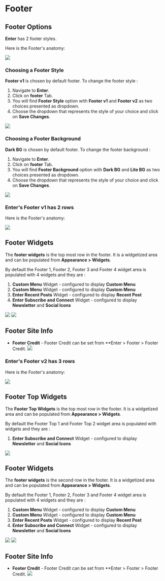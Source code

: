 # Footer

## Footer Options

**Enter** has 2 footer styles.

Here is the Footer's anatomy:

![](http://transvelo.github.io/docs/enter/images/footer-style.png)


### Choosing a Footer Style

**Footer v1** is chosen by default footer. To change the footer style :

1. Navigate to **Enter**.
2. Click on **footer** Tab.
3. You will find **Footer Style** option with **Footer v1** and  **Footer v2** as two choices presented as dropdown.
4. Choose the dropdown that represents the style of your choice and click on **Save Changes**.


![](http://transvelo.github.io/docs/enter/images/footer-options.png)


### Choosing a Footer Background

**Dark BG** is chosen by default footer. To change the footer background :

1. Navigate to **Enter**.
2. Click on **footer** Tab.
3. You will find **Footer Background** option with **Dark BG** and  **Lite BG** as two choices presented as dropdown.
4. Choose the dropdown that represents the style of your choice and click on **Save Changes**.


![](http://transvelo.github.io/docs/enter/images/footer-options.png)


### **Enter**'s Footer v1  has 2 rows

Here is the Footer's anatomy:

![](http://transvelo.github.io/docs/enter/images/footer-style.png)

## Footer Widgets

The **footer widgets** is the top most row in the footer. It is a widgetized area and can be populated from **Appearance > Widgets**.

By default the Footer 1, Footer 2, Footer 3 and Footer 4 widget area is populated with 4 widgets and they are :

1. **Custom Menu** Widget - configured to display **Custom Menu**
2. **Custom Menu** Widget - configured to display **Custom Menu**
3. **Enter Recent Posts** Widget - configured to display **Recent Post**
4. **Enter Subscribe and Connect** Widget - configured to display **Newsletter** and **Social Icons**

![](http://transvelo.github.io/docs/enter/images/footer-widget-area1.png)
![](http://transvelo.github.io/docs/enter/images/footer-widget-area.png)

## Footer Site Info

* **Footer Credit** - Footer Credit can be set from **Enter > Footer > Footer Credit.
![](http://transvelo.github.io/docs/enter/images/footer-site-info.png)

### **Enter**'s Footer v2  has 3 rows

Here is the Footer's anatomy:

![](http://transvelo.github.io/docs/enter/images/footer-v2-anatomy.png)

## Footer Top Widgets

The **Footer Top Widgets** is the top most row in the footer. It is a widgetized area and can be populated from **Appearance > Widgets**.

By default the Footer Top 1 and Footer Top 2 widget area is populated with widgets and they are :

1. **Enter Subscribe and Connect** Widget - configured to display **Newsletter** and **Social Icons**

![](http://transvelo.github.io/docs/enter/images/footer-top-widget-area.png)

## Footer Widgets

The **footer widgets** is the second row in the footer. It is a widgetized area and can be populated from **Appearance > Widgets**.

By default the Footer 1, Footer 2, Footer 3 and Footer 4 widget area is populated with 4 widgets and they are :

1. **Custom Menu** Widget - configured to display **Custom Menu**
2. **Custom Menu** Widget - configured to display **Custom Menu**
3. **Enter Recent Posts** Widget - configured to display **Recent Post**
4. **Enter Subscribe and Connect** Widget - configured to display **Newsletter** and **Social Icons**

![](http://transvelo.github.io/docs/enter/images/footer-widget-area1.png)
![](http://transvelo.github.io/docs/enter/images/footer-widget-area.png)
## Footer Site Info

* **Footer Credit** - Footer Credit can be set from **Enter > Footer > Footer Credit.
![](http://transvelo.github.io/docs/enter/images/footer-site-info.png)
